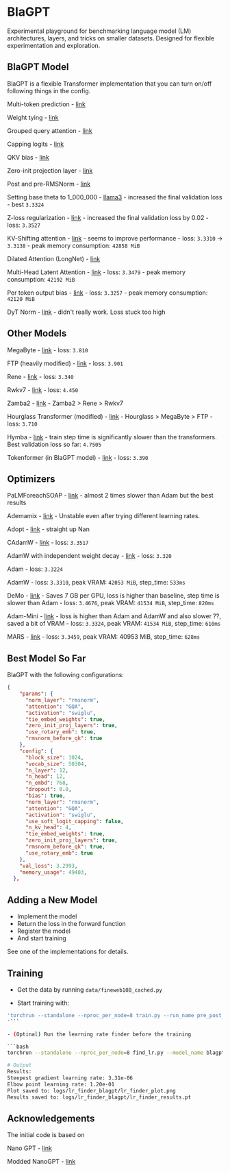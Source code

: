 # BlaGPT

Experimental playground for benchmarking language model (LM) architectures, layers, and tricks on smaller datasets. Designed for flexible experimentation and exploration.

## BlaGPT Model
BlaGPT is a flexible Transformer implementation that you can turn on/off following things in the config.

Multi-token prediction - [link](https://arxiv.org/pdf/2404.19737)

Weight tying - [link](https://arxiv.org/abs/1608.05859v3)

Grouped query attention - [link](https://arxiv.org/pdf/2305.13245)

Capping logits - [link](https://arxiv.org/pdf/2408.00118)

QKV bias - [link](https://arxiv.org/abs/2407.10671)

Zero-init projection layer - [link](https://arxiv.org/abs/2407.10671)

Post and pre-RMSNorm - [link](https://arxiv.org/pdf/2408.00118)

Setting base theta to 1_000_000 - [llama3](https://github.com/meta-llama/llama3/blob/main/llama/model.py#L49) - increased the final validation loss - best `3.3324`

Z-loss regularization - [link](https://arxiv.org/pdf/2309.14322) - increased the final validation loss by 0.02 - loss: `3.3527`

KV-Shifting attention - [link](https://arxiv.org/abs/2411.19574) - seems to improve performance - loss: `3.3310` -> `3.3138` - peak memory consumption: `42858 MiB`

Dilated Attention (LongNet) - [link](https://arxiv.org/pdf/2307.02486)

Multi-Head Latent Attention - [link](https://arxiv.org/abs/2502.07864) - loss: `3.3479` - peak memory consumption: `42192 MiB`

Per token output bias - [link]() - loss: `3.3257` - peak memory consumption: `42120 MiB`

DyT Norm - [link](https://arxiv.org/html/2503.10622v1) - didn't really work. Loss stuck too high

## Other Models
MegaByte - [link](https://arxiv.org/abs/2305.07185) - loss: `3.810`

FTP (heavily modified) - [link](https://arxiv.org/pdf/2410.18160) - loss: `3.901`

Rene - [link](https://huggingface.co/cartesia-ai/Rene-v0.1-1.3b-pytorch) - loss: `3.340`

Rwkv7 - [link](https://github.com/BlinkDL/RWKV-LM) - loss: `4.450`

Zamba2 - [link](https://huggingface.co/Zyphra/Zamba2-2.7B) - Zamba2 > Rene > Rwkv7

Hourglass Transformer (modified) - [link](https://arxiv.org/abs/2110.13711) - Hourglass > MegaByte > FTP - loss: `3.710`

Hymba - [link](https://arxiv.org/html/2411.13676v1) - train step time is significantly slower than the transformers. Best validation loss so far: `4.7505`

Tokenformer (in BlaGPT model) - [link](https://github.com/Haiyang-W/TokenFormer) - loss: `3.390`

## Optimizers
PaLMForeachSOAP - [link](https://github.com/ClashLuke/HeavyBall) - almost 2 times slower than Adam but the best results

Ademamix - [link](https://github.com/nanowell/AdEMAMix-Optimizer-Pytorch/blob/main/AdEMAMix.py) - Unstable even after trying different learning rates.

Adopt - [link](https://github.com/iShohei220/adopt) - straight up Nan

CAdamW - [link](https://github.com/kyleliang919/C-Optim/blob/main/c_adamw.py) - loss: `3.3517`

AdamW with independent weight decay - [link](https://arxiv.org/pdf/2309.14322) - loss: `3.320`

Adam - loss: `3.3224`

AdamW - loss: `3.3310`, peak VRAM: `42053 MiB`, step_time: `533ms`

DeMo - [link](https://arxiv.org/abs/2411.19870) - Saves 7 GB per GPU, loss is higher than baseline, step time is slower than Adam -  loss: `3.4676`, peak VRAM: `41534 MiB`, step_time: `820ms`

Adam-Mini - [link]() - loss is higher than Adam and AdamW and also slower ??, saved a bit of VRAM  - loss: `3.3324`, peak VRAM: `41534 MiB`, step_time: `610ms`

MARS - [link](https://github.com/AGI-Arena/MARS) - loss: `3.3459`, peak VRAM: 40953 MiB, step_time: `628ms`

## Best Model So Far
BlaGPT with the following configurations:

```json
{
    "params": {
      "norm_layer": "rmsnorm",
      "attention": "GQA",
      "activation": "swiglu",
      "tie_embed_weights": true,
      "zero_init_proj_layers": true,
      "use_rotary_emb": true,
      "rmsnorm_before_qk": true
    },
    "config": {
      "block_size": 1024,
      "vocab_size": 50304,
      "n_layer": 12,
      "n_head": 12,
      "n_embd": 768,
      "dropout": 0.0,
      "bias": true,
      "norm_layer": "rmsnorm",
      "attention": "GQA",
      "activation": "swiglu",
      "use_soft_logit_capping": false,
      "n_kv_head": 4,
      "tie_embed_weights": true,
      "zero_init_proj_layers": true,
      "rmsnorm_before_qk": true,
      "use_rotary_emb": true
    },
    "val_loss": 3.2993,
    "memory_usage": 49403,
  },
```

## Adding a New Model

- Implement the model
- Return the loss in the forward function
- Register the model
- And start training

See one of the implementations for details.


## Training

- Get the data by running `data/fineweb10B_cached.py`

- Start training with:

```bash
'torchrun --standalone --nproc_per_node=8 train.py --run_name pre_post_norm --model_name blagpt
'```

- (Optinal) Run the learning rate finder before the training

```bash
torchrun --standalone --nproc_per_node=8 find_lr.py --model_name blagpt

# Output
Results:
Steepest gradient learning rate: 3.31e-06
Elbow point learning rate: 1.20e-01
Plot saved to: logs/lr_finder_blagpt/lr_finder_plot.png
Results saved to: logs/lr_finder_blagpt/lr_finder_results.pt
```

## Acknowledgements

The initial code is based on

Nano GPT - [link](https://github.com/karpathy/nanoGPT)

Modded NanoGPT - [link](https://github.com/KellerJordan/modded-nanogpt)
